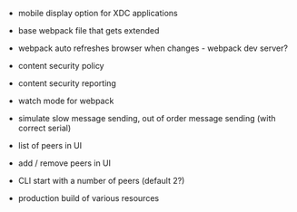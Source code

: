- mobile display option for XDC applications

- base webpack file that gets extended

- webpack auto refreshes browser when changes - webpack dev server?

- content security policy

- content security reporting

- watch mode for webpack

- simulate slow message sending, out of order message sending (with correct serial)

- list of peers in UI

- add / remove peers in UI

- CLI start with a number of peers (default 2?)

- production build of various resources
